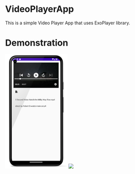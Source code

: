 # VideoPlayerApp
This is a simple Video Player App that uses ExoPlayer library.

# Demonstration

<img src="REAMMEImages/screen1.png" width="200"> <img src="REAMMEImages/videodemonstration.gif" width="160">
